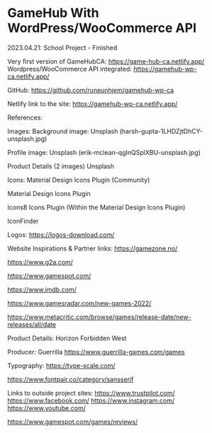# GameHub With WordPress/WooCommerce API
2023.04.21:
School Project - Finished

Very first version of GameHubCA: https://game-hub-ca.netlify.app/
Wordpress/WooCommerce API integrated: https://gamehub-wp-ca.netlify.app/

GitHub:
https://github.com/runeunhjem/gamehub-wp-ca

Netlify link to the site:
https://gamehub-wp-ca.netlify.app/

References:

Images:
Background image:
Unsplash (harsh-gupta-1LHDZjtDhCY-unsplash.jpg)

Profile image:
Unsplash (erik-mclean-qgInQSplXBU-unsplash.jpg)

Product Details (2 images)
Unsplash


Icons:
Material Design Icons Plugin (Community)

Material Design Icons Plugin

Icons8 Icons Plugin (Within the Material Design Icons Plugin)

IconFinder



Logos:
https://logos-download.com/



Website Inspirations & Partner links:
https://gamezone.no/

https://www.g2a.com/

https://www.gamespot.com/

https://www.imdb.com/

https://www.gamesradar.com/new-games-2022/

https://www.metacritic.com/browse/games/release-date/new-releases/all/date



Product Details:
Horizon Forbidden West

Producer: Guerrilla
https://www.guerrilla-games.com/games



Typography:
https://type-scale.com/

https://www.fontpair.co/category/sansserif


Links to outside project sites:
https://www.trustpilot.com/
https://www.facebook.com/
https://www.instagram.com/
https://www.youtube.com/

https://www.gamespot.com/games/reviews/



